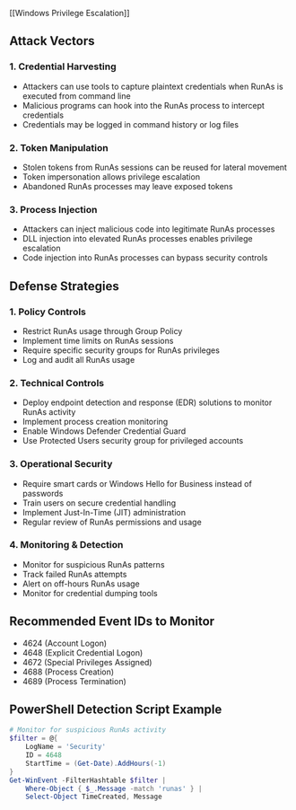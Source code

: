 [[Windows Privilege Escalation]]
## Attack Vectors

### 1. Credential Harvesting
- Attackers can use tools to capture plaintext credentials when RunAs is executed from command line
- Malicious programs can hook into the RunAs process to intercept credentials
- Credentials may be logged in command history or log files

### 2. Token Manipulation
- Stolen tokens from RunAs sessions can be reused for lateral movement
- Token impersonation allows privilege escalation
- Abandoned RunAs processes may leave exposed tokens

### 3. Process Injection
- Attackers can inject malicious code into legitimate RunAs processes
- DLL injection into elevated RunAs processes enables privilege escalation
- Code injection into RunAs processes can bypass security controls

## Defense Strategies

### 1. Policy Controls
- Restrict RunAs usage through Group Policy
- Implement time limits on RunAs sessions
- Require specific security groups for RunAs privileges
- Log and audit all RunAs usage

### 2. Technical Controls
- Deploy endpoint detection and response (EDR) solutions to monitor RunAs activity
- Implement process creation monitoring
- Enable Windows Defender Credential Guard
- Use Protected Users security group for privileged accounts

### 3. Operational Security
- Require smart cards or Windows Hello for Business instead of passwords
- Train users on secure credential handling
- Implement Just-In-Time (JIT) administration
- Regular review of RunAs permissions and usage

### 4. Monitoring & Detection
- Monitor for suspicious RunAs patterns
- Track failed RunAs attempts
- Alert on off-hours RunAs usage
- Monitor for credential dumping tools

## Recommended Event IDs to Monitor
- 4624 (Account Logon)
- 4648 (Explicit Credential Logon)
- 4672 (Special Privileges Assigned)
- 4688 (Process Creation)
- 4689 (Process Termination)

## PowerShell Detection Script Example
```powershell
# Monitor for suspicious RunAs activity
$filter = @{
    LogName = 'Security'
    ID = 4648
    StartTime = (Get-Date).AddHours(-1)
}
Get-WinEvent -FilterHashtable $filter | 
    Where-Object { $_.Message -match 'runas' } |
    Select-Object TimeCreated, Message
```